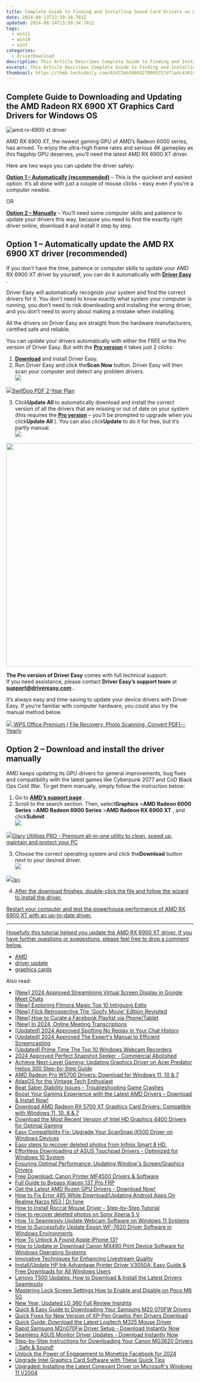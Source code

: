 ```yaml
---
title: Complete Guide to Finding and Installing Sound Card Drivers on Windows Systems
date: 2024-08-13T13:59:34.781Z
updated: 2024-08-14T13:59:34.781Z
tags:
  - win11
  - win10
  - win7
categories:
  - DriverDownload
description: This Article Describes Complete Guide to Finding and Installing Sound Card Drivers on Windows Systems
excerpt: This Article Describes Complete Guide to Finding and Installing Sound Card Drivers on Windows Systems
thumbnail: https://thmb.techidaily.com/62d72eb39093270995757df1adc43019ed0e362b73decee245e264928d768a5a.jpg
---
```


## Complete Guide to Downloading and Updating the AMD Radeon RX 6900 XT Graphics Card Drivers for Windows OS

![amd rx-6900 xt driver](https://images.drivereasy.com/wp-content/uploads/2020/12/amd-rx-6900xt-driver.jpg)

 AMD RX 6900 XT, the newest gaming GPU of AMD’s Radeon 6000 series, has arrived. To enjoy the ultra-high frame rates and serious 4K gameplay as this flagship GPU deserves, you’ll need the latest AMD RX 6900 XT driver.

Here are two ways you can update the driver safely:

**[Option 1 – Automatically (recommended)](https://www.drivereasy.com/knowledge/download-amd-rx-6900-xt-driver-for-windows-7-8-10/#option1)**  – This is the quickest and easiest option. It’s all done with just a couple of mouse clicks – easy even if you’re a computer newbie.

OR

**[Option 2 – Manually](https://tools.techidaily.com/drivereasy/download/)**  – You’ll need some computer skills and patience to update your drivers this way, because you need to find the exactly right driver online, download it and install it step by step.

<!-- affiliate ads begin -->

<!-- affiliate ads end -->
## Option 1 – Automatically update the AMD RX 6900 XT driver (recommended)

 If you don’t have the time, patience or computer skills to update your AMD RX 6900 XT driver by yourself, you can do it automatically with **[Driver Easy](https://tools.techidaily.com/drivereasy/download/)**  .

 Driver Easy will automatically recognize your system and find the correct drivers for it. You don’t need to know exactly what system your computer is running, you don’t need to risk downloading and installing the wrong driver, and you don’t need to worry about making a mistake when installing.

 All the drivers on Driver Easy are straight from the hardware manufacturers, certified safe and reliable.

 You can update your drivers automatically with either the FREE or the Pro version of Driver Easy. But with the **[Pro version](https://tools.techidaily.com/drivereasy/download/)**  it takes just 2 clicks:

1. **[Download](https://tools.techidaily.com/drivereasy/download/)**  and install Driver Easy.
2. Run Driver Easy and click the**Scan Now** button. Driver Easy will then scan your computer and detect any problem drivers.  
![](https://images.drivereasy.com/wp-content/uploads/2020/12/de-1-1-2.jpg)
<!-- affiliate ads begin -->
<a href="https://purchase.swifdoo.com/order/checkout.php?PRODS=40002580&QTY=1&AFFILIATE=108875&CART=1"><img src="https://secure.avangate.com/images/merchant/8b932759a5a04ddb34bf79e3f9072e4b/products/3_Product%20box%20white-1024x1024.png" border="0">SwifDoo PDF 2-Year Plan</a>
<!-- affiliate ads end -->
3. Click**Update All** to automatically download and install the correct version of all the drivers that are missing or out of date on your system (this requires the **[Pro version](https://tools.techidaily.com/drivereasy/download/)**  – you’ll be prompted to upgrade when you click**Update All** ). You can also click**Update** to do it for free, but it’s partly manual.  
![](https://images.drivereasy.com/wp-content/uploads/2020/12/de-6900xt.jpg)
<!-- affiliate ads begin -->
<a href="https://appsumo.8odi.net/c/5597632/2082538/7443" target="_top" id="2082538"><img src="//a.impactradius-go.com/display-ad/7443-2082538" border="0" alt="" width="1200" height="600"/></a><img height="0" width="0" src="https://appsumo.8odi.net/i/5597632/2082538/7443" style="position:absolute;visibility:hidden;" border="0" />
<!-- affiliate ads end -->

**The Pro version of Driver Easy** comes with full technical support.  
 If you need assistance, please contact **Driver Easy’s support team** at **[support@drivereasy.com](https://tools.techidaily.com/drivereasy/download/) .**

 It’s always easy and time-saving to update your device drivers with Driver Easy. If you’re familiar with computer hardware, you could also try the manual method below.

<!-- affiliate ads begin -->
<a href="https://secure.2checkout.com/order/checkout.php?PRODS=38729081&QTY=1&AFFILIATE=108875&CART=1"><img src="https://website-prod.cache.wpscdn.com/img/wps-writer-free-word-processor-1x.3d9c80d.png" border="0">
WPS Office Premium ( File Recovery, Photo Scanning, Convert PDF)--Yearly</a>
<!-- affiliate ads end -->
## Option 2 – Download and install the driver manually

 AMD keeps updating its GPU drivers for general improvements, bug fixes and compatibility with the latest games like Cyberpunk 2077 and CoD Black Ops Cold War. To get them manually, simply follow the instruction below:

1. Go to **[AMD’s support page](https://www.amd.com/en/support)**  .
2. Scroll to the search section. Then, select**Graphics** \>**AMD Radeon 6000 Series** \>**AMD Radeon 6900 Series** \>**AMD Radeon RX 6900 XT** , and click**Submit** .  
![](https://images.drivereasy.com/wp-content/uploads/2020/12/amd-6900xt-1.jpg)
<!-- affiliate ads begin -->
<a href="https://order.glarysoft.com/order/checkout.php?PRODS=4535075&QTY=1&AFFILIATE=108875&CART=1"><img src="https://secure.avangate.com/images/merchant/6734fa703f6633ab896eecbdfad8953a/products/GU-500_672.png" border="0">Glary Utilities PRO -  Premium all-in-one utility to clean, speed up, maintain and protect your PC</a>
<!-- affiliate ads end -->
3. Choose the correct operating system and click the**Download** button next to your desired driver.  
![](https://images.drivereasy.com/wp-content/uploads/2020/12/amd-6900xt-2.jpg)
<!-- affiliate ads begin -->
<a href="https://store.nero.com/order/checkout.php?PRODS=4729507&QTY=1&AFFILIATE=108875&CART=1"><img src="https://www.nero.com/nero-com-wAssets/img/banners/2023/TIU/Nero_TuneItUp_Screen_2.webp" border="0">/a>
<!-- affiliate ads end -->
4. After the download finishes, double-click the file and follow the wizard to install the driver.

 Restart your computer and test the powerhouse performance of AMD RX 6900 XT with an up-to-date driver.

---

 Hopefully this tutorial helped you update the AMD RX 6900 XT driver. If you have further questions or suggestions, please feel free to drop a comment below.

* [AMD](https://tools.techidaily.com/drivereasy/download/)
* [driver update](https://tools.techidaily.com/drivereasy/download/)
* [graphics cards](https://tools.techidaily.com/drivereasy/download/)

<ins class="adsbygoogle"
     style="display:block"
     data-ad-format="autorelaxed"
     data-ad-client="ca-pub-7571918770474297"
     data-ad-slot="1223367746"></ins>



<ins class="adsbygoogle"
     style="display:block"
     data-ad-client="ca-pub-7571918770474297"
     data-ad-slot="8358498916"
     data-ad-format="auto"
     data-full-width-responsive="true"></ins>

<span class="atpl-alsoreadstyle">Also read:</span>
<div><ul>
<li><a href="https://remote-screen-capture.techidaily.com/new-2024-approved-streamlining-virtual-screen-display-in-google-meet-chats/"><u>[New] 2024 Approved  Streamlining Virtual Screen Display in Google Meet Chats</u></a></li>
<li><a href="https://fox-helps.techidaily.com/new-exploring-filmora-magic-top-10-intriguing-edits/"><u>[New] Exploring Filmora Magic  Top 10 Intriguing Edits</u></a></li>
<li><a href="https://some-techniques.techidaily.com/new-flick-retrospective-the-goofy-movie-edition-revisited/"><u>[New] Flick Retrospective  The 'Goofy Movie' Edition Revisited</u></a></li>
<li><a href="https://facebook-videos.techidaily.com/new-how-to-curate-a-facebook-playlist-via-phonetablet/"><u>[New] How to Curate a Facebook Playlist via Phone/Tablet</u></a></li>
<li><a href="https://on-screen-recording.techidaily.com/new-in-2024-online-meeting-transcriptions/"><u>[New] In 2024, Online Meeting Transcriptions</u></a></li>
<li><a href="https://snapchat-videos.techidaily.com/updated-2024-approved-spotting-no-replay-in-your-chat-history/"><u>[Updated] 2024 Approved  Spotting No Replay in Your Chat History</u></a></li>
<li><a href="https://screen-video-capture.techidaily.com/updated-2024-approved-the-experts-manual-to-efficient-screencasting/"><u>[Updated] 2024 Approved  The Expert's Manual to Efficient Screencasting</u></a></li>
<li><a href="https://video-screen-grab.techidaily.com/updated-prime-time-the-top-10-windows-webcam-recorders/"><u>[Updated] Prime Time  The Top 10 Windows Webcam Recorders</u></a></li>
<li><a href="https://on-screen-recording.techidaily.com/2024-approved-perfect-snapshot-seeker-commercial-abolished/"><u>2024 Approved  Perfect Snapshot Seeker - Commercial Abolished</u></a></li>
<li><a href="https://win-dash.techidaily.com/achieve-next-level-gaming-updating-graphics-driver-on-acer-predator-helios-300-step-by-step-guide/"><u>Achieve Next-Level Gaming: Updating Graphics Driver on Acer Predator Helios 300 Step-by-Step Guide</u></a></li>
<li><a href="https://win-dash.techidaily.com/amd-radeon-pro-w5700-drivers-download-for-windows-11-10-and-7/"><u>AMD Radeon Pro W5700 Drivers: Download for Windows 11, 10 & 7</u></a></li>
<li><a href="https://games-able.techidaily.com/atlasos-for-the-vintage-tech-enthusiast/"><u>AtlasOS for the Vintage Tech Enthusiast</u></a></li>
<li><a href="https://win-able.techidaily.com/beat-saber-stability-issues-troubleshooting-game-crashes/"><u>Beat Saber Stability Issues - Troubleshooting Game Crashes</u></a></li>
<li><a href="https://win-dash.techidaily.com/boost-your-gaming-experience-with-the-latest-amd-drivers-download-and-install-now/"><u>Boost Your Gaming Experience with the Latest AMD Drivers – Download & Install Now!</u></a></li>
<li><a href="https://hardware-help.techidaily.com/download-amd-radeon-rx-5700-xt-graphics-card-drivers-compatible-with-windows-11-10-8-and-7/"><u>Download AMD Radeon RX 5700 XT Graphics Card Drivers: Compatible with Windows 11, 10, 8 & 7</u></a></li>
<li><a href="https://win-dash.techidaily.com/download-the-most-recent-version-of-intel-hd-graphics-4400-drivers-for-optimal-gaming/"><u>Download the Most Recent Version of Intel HD Graphics 4400 Drivers for Optimal Gaming</u></a></li>
<li><a href="https://win-dash.techidaily.com/easy-compatibility-fix-upgrade-your-scansnap-ix500-driver-on-windows-devices/"><u>Easy Compatibility Fix: Upgrade Your ScanSnap iX500 Driver on Windows Devices</u></a></li>
<li><a href="https://phone-solutions.techidaily.com/easy-steps-to-recover-deleted-photos-from-infinix-smart-8-hd-by-fonelab-android-recover-photos/"><u>Easy steps to recover deleted photos from Infinix Smart 8 HD.</u></a></li>
<li><a href="https://win-dash.techidaily.com/effortless-downloading-of-asus-touchpad-drivers-optimized-for-windows-10-system/"><u>Effortless Downloading of ASUS Touchpad Drivers - Optimized for Windows 10 System</u></a></li>
<li><a href="https://win-dash.techidaily.com/ensuring-optimal-performance-updating-windows-screengraphics-drivers/"><u>Ensuring Optimal Performance: Updating Window's Screen/Graphics Drivers</u></a></li>
<li><a href="https://win-dash.techidaily.com/free-download-canon-printer-mf4500-drivers-and-software/"><u>Free Download: Canon Printer MF4500 Drivers & Software</u></a></li>
<li><a href="https://bypass-frp.techidaily.com/full-guide-to-bypass-xiaomi-13t-pro-frp-by-drfone-android/"><u>Full Guide to Bypass Xiaomi 13T Pro FRP</u></a></li>
<li><a href="https://win-dash.techidaily.com/get-the-latest-amd-ryzen-gpu-drivers-download-now/"><u>Get the Latest AMD Ryzen GPU Drivers - Download Now!</u></a></li>
<li><a href="https://change-location.techidaily.com/how-to-fix-error-495-while-downloadupdating-android-apps-on-realme-narzo-n53-drfone-by-drfone-fix-android-problems-fix-android-problems/"><u>How to Fix Error 495 While Download/Updating Android Apps On Realme Narzo N53 | Dr.fone</u></a></li>
<li><a href="https://win-dash.techidaily.com/how-to-install-roccat-mouse-driver-step-by-step-tutorial/"><u>How to Install Roccat Mouse Driver - Step-by-Step Tutorial</u></a></li>
<li><a href="https://blog-min.techidaily.com/how-to-recover-deleted-photos-on-sony-xperia-5-v-by-stellar-photo-recovery-android-mobile-photo-recover/"><u>How to recover deleted photos on Sony Xperia 5 V</u></a></li>
<li><a href="https://win-dash.techidaily.com/how-to-seamlessly-update-webcam-software-on-windows-11-systems/"><u>How To Seamlessly Update Webcam Software on Windows 11 Systems</u></a></li>
<li><a href="https://win-dash.techidaily.com/how-to-successfully-update-epson-wf-7620-driver-software-in-windows-environments/"><u>How to Successfully Update Epson WF-7620 Driver Software in Windows Environments</u></a></li>
<li><a href="https://ios-unlock.techidaily.com/how-to-unlock-a-found-apple-iphone-13-by-drfone-ios/"><u>How To Unlock A Found Apple iPhone 13?</u></a></li>
<li><a href="https://win-dash.techidaily.com/how-to-update-or-download-canon-mx490-print-device-software-for-windows-operating-systems/"><u>How to Update or Download Canon MX490 Print Device Software for Windows Operating Systems</u></a></li>
<li><a href="https://extra-hints.techidaily.com/innovative-techniques-for-enhancing-livestream-quality/"><u>Innovative Techniques for Enhancing Livestream Quality</u></a></li>
<li><a href="https://win-dash.techidaily.com/installupdate-hp-ink-advantage-printer-driver-v3050a-easy-guide-and-free-downloads-for-all-windows-users/"><u>Install/Update HP Ink Advantage Printer Driver V3050A: Easy Guide & Free Downloads for All Windows Users</u></a></li>
<li><a href="https://win-dash.techidaily.com/lenovo-t500-updates-how-to-download-and-install-the-latest-drivers-seamlessly/"><u>Lenovo T500 Updates: How to Download & Install the Latest Drivers Seamlessly</u></a></li>
<li><a href="https://easy-unlock-android.techidaily.com/mastering-lock-screen-settings-how-to-enable-and-disable-on-poco-m6-5g-by-drfone-android/"><u>Mastering Lock Screen Settings How to Enable and Disable on Poco M6 5G</u></a></li>
<li><a href="https://extra-resources.techidaily.com/new-year-updated-lg-360-full-review-insights/"><u>New Year, Updated LG 360  Full Review Insights</u></a></li>
<li><a href="https://win-dash.techidaily.com/quick-and-easy-guide-to-downloading-your-samsung-m20-070fw-drivers/"><u>Quick & Easy Guide to Downloading Your Samsung M20 070FW Drivers</u></a></li>
<li><a href="https://win-dash.techidaily.com/quick-fixes-for-new-version-of-xp-pen-graphic-pen-drivers-download/"><u>Quick Fixes for New Version of XP-Pen Graphic Pen Drivers Download</u></a></li>
<li><a href="https://win-dash.techidaily.com/quick-guide-download-the-latest-logitech-m325-mouse-driver/"><u>Quick Guide: Download the Latest Logitech M325 Mouse Driver</u></a></li>
<li><a href="https://win-dash.techidaily.com/rapid-samsung-m2n070fw-driver-setup-download-instantly-now/"><u>Rapid Samsung M2n070Fw Driver Setup - Download Instantly Now</u></a></li>
<li><a href="https://win-dash.techidaily.com/seamless-asus-monitor-driver-updates-download-instantly-now/"><u>Seamless ASUS Monitor Driver Updates - Download Instantly Now</u></a></li>
<li><a href="https://win-dash.techidaily.com/step-by-step-instructions-for-downloading-your-canon-mg3620-drivers-safe-and-sound/"><u>Step-by-Step Instructions for Downloading Your Canon MG3620 Drivers - Safe & Sound!</u></a></li>
<li><a href="https://facebook-video-recording.techidaily.com/unlock-the-power-of-engagement-to-monetize-facebook-for-2024/"><u>Unlock the Power of Engagement to Monetize Facebook for 2024</u></a></li>
<li><a href="https://win-dash.techidaily.com/upgrade-intel-graphics-card-software-with-these-quick-tips/"><u>Upgrade Intel Graphics Card Software with These Quick Tips</u></a></li>
<li><a href="https://win-dash.techidaily.com/upgraded-installing-the-latest-conexant-driver-on-microsofts-windows-11-v2004/"><u>Upgraded: Installing the Latest Conexant Driver on Microsoft's Windows 11 V2004</u></a></li>
</ul></div>
